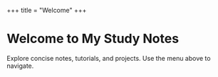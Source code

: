 +++
title = "Welcome"
+++

# Welcome to My Study Notes

Explore concise notes, tutorials, and projects. Use the menu above to navigate.
